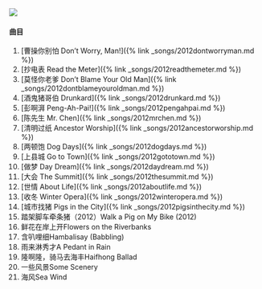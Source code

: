
<img src="{{site.cdn}}/assets/imgs/scenery2012.jpg">

#### 曲目

1. [曹操你别怕 Don’t Worry, Man!]({% link _songs/2012dontworryman.md %})
2. [抄电表 Read the Meter]({% link _songs/2012readthemeter.md %})
3. [莫怪你老爹 Don’t Blame Your Old Man]({% link _songs/2012dontblameyouroldman.md %})
4. [酒鬼猪哥伯 Drunkard]({% link _songs/2012drunkard.md %})
5. [彭啊湃 Peng-Ah-Pai!]({% link _songs/2012pengahpai.md %})
6. [陈先生 Mr. Chen]({% link _songs/2012mrchen.md %})
7. [清明过纸 Ancestor Worship]({% link _songs/2012ancestorworship.md %})
8. [两顿饱 Dog Days]({% link _songs/2012dogdays.md %})
9. [上县城 Go to Town]({% link _songs/2012gototown.md %})
10. [做梦 Day Dream]({% link _songs/2012daydream.md %})
11. [大会 The Summit]({% link _songs/2012thesummit.md %})
12. [世情 About Life]({% link _songs/2012aboutlife.md %})
13. [收冬 Winter Opera]({% link _songs/2012winteropera.md %})
14. [城市找猪 Pigs in the City]({% link _songs/2012pigsinthecity.md %})
15. 踏架脚车牵条猪（2012）Walk a Pig on My Bike (2012)
16. 鲜花在岸上开Flowers on the Riverbanks
17. 含叭哩细Hambalisay (Babbling)
18. 雨来淋秀才A Pedant in Rain
19. 隆啊隆，骑马去海丰Haifhong Ballad
20. 一些风景Some Scenery
21. 海风Sea Wind
